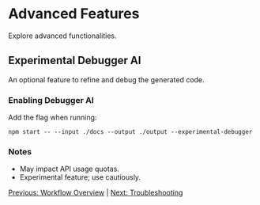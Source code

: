 # Advanced Features

Explore advanced functionalities.

## **Experimental Debugger AI**

An optional feature to refine and debug the generated code.

### **Enabling Debugger AI**

Add the flag when running:

```shell
npm start -- --input ./docs --output ./output --experimental-debugger
```

### **Notes**

- May impact API usage quotas.
- Experimental feature; use cautiously.

[Previous: Workflow Overview](06_workflow_overview.md) | [Next: Troubleshooting](08_troubleshooting.md)

